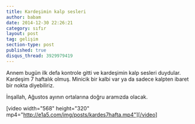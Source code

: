 ```yaml
---
title: Kardeşimin kalp sesleri
author: babam
date: 2014-12-30 22:26:21
category: sıfır
layout: post
tag: gelişim
section-type: post 
published: true
disqus_thread: 3929979419
---
```


Annem bugün ilk defa kontrole gitti ve kardeşimin kalp sesleri duydular. Kardeşim 7 haftalık olmuş. Minicik bir kalbi var ya da sadece kalpten ibaret bir nokta diyebiliriz.

İnşallah, Ağustos ayının ortalarına doğru aramızda olacak.

[video width="568" height="320" mp4="http://e1a5.com/img/posts/kardes7hafta.mp4"][/video]
